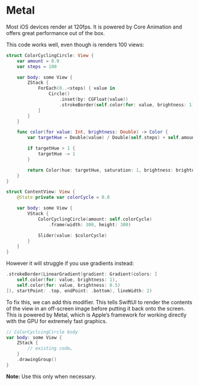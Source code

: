 # Metal

Most iOS devices render at 120fps. It is powered by Core Animation and offers great performance out of the box.

This code works well, even though is renders 100 views:

```swift
struct ColorCyclingCircle: View {
    var amount = 0.0
    var steps = 100

    var body: some View {
        ZStack {
            ForEach(0..<steps) { value in
                Circle()
                    .inset(by: CGFloat(value))
                    .strokeBorder(self.color(for: value, brightness: 1), lineWidth: 2)
            }
        }
    }

    func color(for value: Int, brightness: Double) -> Color {
        var targetHue = Double(value) / Double(self.steps) + self.amount

        if targetHue > 1 {
            targetHue -= 1
        }

        return Color(hue: targetHue, saturation: 1, brightness: brightness)
    }
}
```



```swift
struct ContentView: View {
    @State private var colorCycle = 0.0

    var body: some View {
        VStack {
            ColorCyclingCircle(amount: self.colorCycle)
                .frame(width: 300, height: 300)

            Slider(value: $colorCycle)
        }
    }
}
```



However it will struggle if you use gradients instead:

```swift
.strokeBorder(LinearGradient(gradient: Gradient(colors: [
    self.color(for: value, brightness: 1),
    self.color(for: value, brightness: 0.5)
]), startPoint: .top, endPoint: .bottom), lineWidth: 2)
```



To fix this, we can add this modifier. This tells SwiftUI to render the contents of the view in an off-screen image before putting it back onto the screen. This is powered by Metal, which is Apple’s framework for working directly with the GPU for extremely fast graphics.

```swift
// ColorCyclcingCircle body
var body: some View {
    ZStack {
        // existing code…
    }
    .drawingGroup()
}
```



**Note:** Use this only when necessary.

